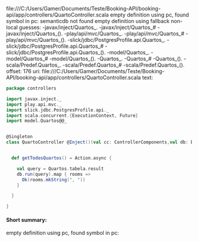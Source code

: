 file:///C:/Users/Gamer/Documents/Teste/Booking-API/booking-api/app/controllers/QuartoController.scala
empty definition using pc, found symbol in pc: 
semanticdb not found
empty definition using fallback
non-local guesses:
	 -javax/inject/Quartos_.
	 -javax/inject/Quartos_#
	 -javax/inject/Quartos_().
	 -play/api/mvc/Quartos_.
	 -play/api/mvc/Quartos_#
	 -play/api/mvc/Quartos_().
	 -slick/jdbc/PostgresProfile.api.Quartos_.
	 -slick/jdbc/PostgresProfile.api.Quartos_#
	 -slick/jdbc/PostgresProfile.api.Quartos_().
	 -model/Quartos_.
	 -model/Quartos_#
	 -model/Quartos_().
	 -Quartos_.
	 -Quartos_#
	 -Quartos_().
	 -scala/Predef.Quartos_.
	 -scala/Predef.Quartos_#
	 -scala/Predef.Quartos_().
offset: 176
uri: file:///C:/Users/Gamer/Documents/Teste/Booking-API/booking-api/app/controllers/QuartoController.scala
text:
```scala
package controllers

import javax.inject._
import play.api.mvc._
import slick.jdbc.PostgresProfile.api._
import scala.concurrent.{ExecutionContext, Future}
import model.Quartos@@_


@Singleton
class QuartoController @Inject()(val cc: ControllerComponents,val db: Database)(implicit ec: ExecutionContext) extends BaseController() {


  def getTodosQuartos() = Action.async {

    val query = Quartos.tabela.result
    db.run(query).map { rooms =>
      Ok(rooms.mkString(", "))
    }

  }

}

```


#### Short summary: 

empty definition using pc, found symbol in pc: 